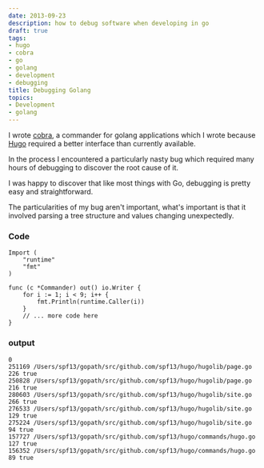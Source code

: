 ```yaml
---
date: 2013-09-23
description: how to debug software when developing in go
draft: true
tags:
- hugo
- cobra
- go
- golang
- development
- debugging
title: Debugging Golang
topics:
- Development
- golang
---
```


I wrote [cobra](http://cobra.spf13.com), a commander for golang
applications which I wrote because [Hugo](http://hugo.spf13.com) required
a better interface than currently available.

In the process I encountered a particularly nasty bug which required
many hours of debugging to discover the root cause of it.

I was happy to discover that like most things with Go, debugging
is pretty easy and straightforward.

The particularities of my bug aren't important, what's important is that
it involved parsing a tree structure and values changing unexpectedly.

### Code

    Import (
        "runtime"
        "fmt"
    )

    func (c *Commander) out() io.Writer {
        for i := 1; i < 9; i++ {
            fmt.Println(runtime.Caller(i))
        }
        // ... more code here
    }

### output
    0
    251169 /Users/spf13/gopath/src/github.com/spf13/hugo/hugolib/page.go 226 true
    250828 /Users/spf13/gopath/src/github.com/spf13/hugo/hugolib/page.go 216 true
    280603 /Users/spf13/gopath/src/github.com/spf13/hugo/hugolib/site.go 266 true
    276533 /Users/spf13/gopath/src/github.com/spf13/hugo/hugolib/site.go 129 true
    275224 /Users/spf13/gopath/src/github.com/spf13/hugo/hugolib/site.go 94 true
    157727 /Users/spf13/gopath/src/github.com/spf13/hugo/commands/hugo.go 127 true
    156352 /Users/spf13/gopath/src/github.com/spf13/hugo/commands/hugo.go 89 true


